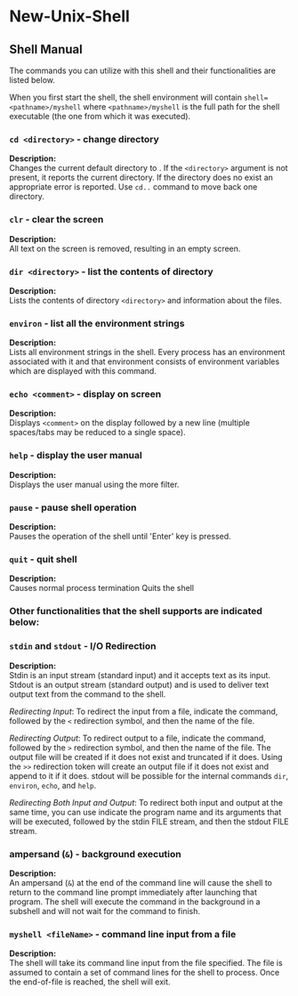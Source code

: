 # New-Unix-Shell

## Shell Manual

The commands you can utilize with this shell and their functionalities are listed below.

When you first start the shell, the shell environment will contain `shell=<pathname>/myshell`
where `<pathname>/myshell` is the full path for the shell executable (the one from which it was executed).

### `cd <directory>` - change directory
**Description:**
<br />
Changes the current default directory to <directory>. If the `<directory>` argument is not present, it reports the current directory. If the directory does no exist an appropriate error is reported. Use `cd..` command to move back one directory.

### `clr` - clear the screen
**Description:**
<br />
All text on the screen is removed, resulting in an empty screen.

### `dir <directory>` - list the contents of directory
**Description:**
<br />
Lists the contents of directory `<directory>` and information about the files.

### `environ` - list all the environment strings
**Description:**
<br />
Lists all environment strings in the shell. Every process has an environment associated with it and that environment consists of environment variables which are displayed with this command. 

### `echo <comment>` - display <comment> on screen
**Description:**
<br />
Displays `<comment>` on the display followed by a new line (multiple spaces/tabs may be reduced to a single space).

### `help` - display the user manual
**Description:**
<br />
Displays the user manual using the more filter.

### `pause` - pause shell operation
**Description:**
<br />
Pauses the operation of the shell until 'Enter' key is pressed.

### `quit` - quit shell
**Description:**
<br />
Causes normal process termination Quits the shell

### Other functionalities that the shell supports are indicated below:

### `stdin` and `stdout` - I/O Redirection
**Description:**
<br />
Stdin is an input stream (standard input) and it accepts text as its input. Stdout is an output stream (standard output) and is used to deliver text output text from the command to the shell. 

*Redirecting Input*: To redirect the input from a file, indicate the command, followed by the `<` redirection symbol, and then the name of the file. 

*Redirecting Output*: To redirect output to a file, indicate the command, followed by the `>` redirection symbol, and then the name of the file. The output file will be created if it does not exist and truncated if it does.
Using the `>>` redirection token will create an output file if it does not exist and append to it if it does.
stdout will be possible for the internal commands `dir`, `environ`, `echo`, and `help`.

*Redirecting Both Input and Output*: To redirect both input and output at the same time, you can use indicate the program name and its arguments that will be executed, followed by the stdin FILE stream, and then the stdout FILE stream.

### ampersand (`&`) - background execution
**Description:**
<br />
An ampersand (`&`) at the end of the command line will cause the shell to return to the command line prompt immediately after launching that program. The shell will execute the command in the background in a subshell and will not wait for the command to finish.

### `myshell <fileName>` - command line input from a file
**Description:**
<br />
The shell will take its command line input from the file specified. The file is assumed to contain a set of command lines for the shell to process. Once the end-of-file is reached, the shell will exit.